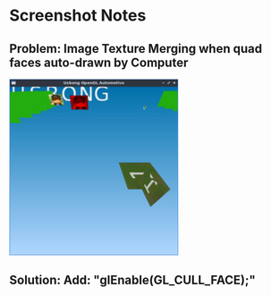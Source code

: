 # Screenshot Notes
## Problem: Image Texture Merging when quad faces auto-drawn by Computer

<img src="https://github.com/usbong/documentation/blob/master/Usbong/R%26D/Automotive/UsbongAutomotive/screenshots/Notes/usbongEngineOpenGLCubeFromBlenderTextureByHandImageMergeProblemV20210416T1019.jpg" width="60%">

## Solution: Add: "glEnable(GL_CULL_FACE);"
